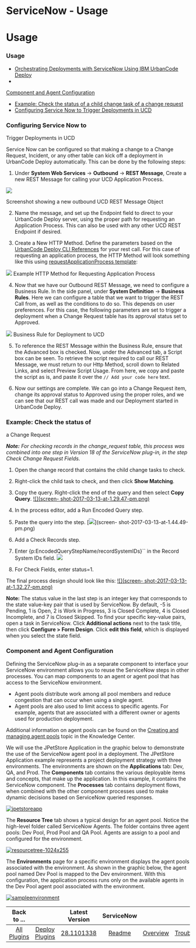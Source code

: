 
ServiceNow - Usage
==================

# Usage



### Usage




 


* [Orchestrating Deployments with ServiceNow Using IBM UrbanCode 
Deploy](https://developer.ibm.com/urbancode/2017/08/31/orchestrating-deployments-servicenow-urbancode-deploy/)
* 
[Component and Agent Configuration](#component-and-agent-configuration)
* [Example: Check the status of a child change 
task of a change request](#example-check-the-status-of-a-child-change-task-of-a-change-request)
* [Configuring Service 
Now to Trigger Deployments in UCD](#configuring-service-now-trigger-deployments-ucd)


### Configuring Service Now to 
Trigger Deployments in UCD




 


Service Now can be configured so that making a change to a Change Request, Incident, 
or any other table can kick off a deployment in UrbanCode Deploy automatically. This can be done by the following steps:



1. Under **System Web Services** -> **Outbound** -> **REST Message**, Create a new REST Message for calling your UCD 
Application Process. 


[![](screen-shot-2017-06-13-at-10.10.27-am-1.png)](screen-shot-2017-06-13-at-10.10.27-am-1.png)

Screenshot showing a new outbound UCD REST Message Object




2. Name the message, and set up the Endpoint field to 
direct to your UrbanCode Deploy server, using the proper path for requesting an Application Process. This can also be 
used with any other UCD REST Endpoint if desired. 


3. Create a New HTTP Method. Define the parameters based on the 
[UrbanCode Deploy CLI 
References](https://www.ibm.com/support/knowledgecenter/en/SS4GSP_7.2.0/com.ibm.udeploy.reference.doc/topics/cli_ch.html)
 for your rest call. For this case of requesting an application process, the HTTP Method will look something like this 
using [requestApplicationProcess 
template](https://www.ibm.com/support/knowledgecenter/en/SS4GSP_7.2.0/com.ibm.udeploy.api.doc/topics/udclient_requestapplicationprocess.html):




[![](screen-shot-2017-06-13-at-10.18.23-am.png)](screen-shot-2017-06-13-at-10.18.23-am.png)
Example HTTP Method for 
Requesting Application Process




4. Now that we have our Outbound REST Message, we need to configure a Business Rule. 
In the side panel, under **System Definition** -> **Business Rules**. Here we can configure a table that we want to 
trigger the REST Call from, as well as the conditions to do so. This depends on user preferences. For this case, the 
following parameters are set to trigger a deployment when a Change Request table has its approval status set to 
Approved. 


[![](screen-shot-2017-06-13-at-10.21.47-am.png)](screen-shot-2017-06-13-at-10.21.47-am.png)
Business Rule 
for Deployment to UCD



5. To reference the REST Message within the Business Rule, ensure that the Advanced box is 
checked. Now, under the Advanced tab, a Script box can be seen. To retrieve the script required to call our REST 
Message, we must return to our Http Method, scroll down to Related Links, and select Preview Script Usage. From here, we
 copy and paste the script as is, and paste it over the `// Add your code here` text. 


6. Now our settings are 
complete. We can go into a Change Request item, change its approval status to Approved using the proper roles, and we 
can see that our REST call was made and our Deployment started in UrbanCode Deploy.




### Example: Check the status of
 a Change Request




 


***Note:** For checking records in the change\_request table, this process was combined into 
one step in Version 18 of the ServiceNow plug-in, in the step Check Change Request Fields.*


1. Open the change record 
that contains the child change tasks to check.
2. Right-click the child task to check, and then click **Show Matching**.

3. Copy the query. Right-click the end of the query and then select **Copy Query**.
[![](screen-
shot-2017-03-13-at-1.29.47-pm.png)](screen-shot-2017-03-13-at-1.29.47-pm.png)

5. In the process editor, add a Run 
Encoded Query step.
6. Paste the query into the step.
[![](screen-shot-2017-03-13-at-1.44.49-pm.png)](screen-
shot-2017-03-13-at-1.44.49-pm.png)

8. Add a Check Records step.
9. Enter {p:EncodedQueryStepName/recordSystemIDs}`` in 
the Record System IDs field.
[![](screen-shot-2017-03-13-at-1.40.25-pm.png)](screen-shot-2017-03-13-at-1.40.25-pm.png)


11. For Check Fields, enter status=1.


The final process design should look like this: [![](screen-
shot-2017-03-13-at-1.32.27-pm.png)](screen-shot-2017-03-13-at-1.32.27-pm.png)



**Note:** The status value in the last 
step is an integer key that corresponds to the state value-key pair that is used by ServiceNow. By default, -5 is 
Pending, 1 is Open, 2 is Work in Progress, 3 is Closed Complete, 4 is Closed Incomplete, and 7 is Closed Skipped. To 
find your specific key-value pairs, open a task in ServiceNow. Click **Additional actions** next to the task title, then
 click **Configure > Form Design**. Click **edit this field**, which is displayed when you select the state field.





### Component and Agent Configuration




 



Defining the ServiceNow plug-in as a separate component to interface your
 ServiceNow environment allows you to reuse the ServiceNow steps in other processes. You can map components to an agent 
or agent pool that has access to the ServiceNow environment. 


* Agent pools distribute work among all pool members and
 reduce congestion that can occur when using a single agent.
* Agent pools are also used to limit access to specific 
agents. For example, agents that are associated with a different owner or agents used for production deployment.




Additional information on agent pools can be found on the [Creating and managing agent 
pools](https://www.ibm.com/support/knowledgecenter/SS4GSP_6.2.2/com.ibm.udeploy.doc/topics/resources_agentPools.html) 
topic in the Knowledge Center.




We will use the JPetStore Application in the graphic below to demonstrate the use of 
the ServiceNow agent pool in a deployment. The JPetStore Application example represents a project deployment strategy 
with three environments. The environments are shown on the **Applications** tab: Dev, QA, and Prod. The **Components** 
tab contains the various deployable items and concepts, that make up the application. In this example, it contains the 
ServiceNow component. The **Processes** tab contains deployment flows, when combined with the other component processes 
used to make dynamic decisions based on ServiceNow queried responses.




[![jpetstoreapp](jpetstoreapp.png)](jpetstoreapp.png)




The **Resource Tree** tab shows a typical design for an agent 
pool. Notice the high-level folder called ServiceNow Agents. The folder contains three agent pools: Dev Pool, Prod Pool 
and QA Pool. Agents are assign to a pool and configured for the environment.





[![resourcetree-1024x255](resourcetree-1024x2552.png)](resourcetree-1024x2552.png)




The **Environments** page for a 
specific environment displays the agent pools associated with the environment. As shown in the graphic below, the agent 
pool named Dev Pool is mapped to the Dev environment. With this configuration, the application process runs only on the 
available agents in the Dev Pool agent pool associated with the environment.





[![sampleenvironment](sampleenvironment.png)](sampleenvironment.png)




|Back to ...||Latest Version|ServiceNow |||||
| :---: | :---: | :---: | :---: | :---: | :---: | :---: | :---: |
|[All Plugins](../../index.md)|[Deploy Plugins](../README.md)|[28.1101338](https://raw.githubusercontent.com/UrbanCode/IBM-UCD-PLUGINS/main/files/ServiceNow/ServiceNow-28.1101338.zip)|[Readme](README.md)|[Overview](overview.md)|[Troubleshooting](troubleshooting.md)|[Steps](steps.md)|[Downloads](downloads.md)|

